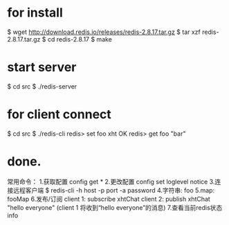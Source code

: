 # for install
$ wget http://download.redis.io/releases/redis-2.8.17.tar.gz
$ tar xzf redis-2.8.17.tar.gz
$ cd redis-2.8.17
$ make

# start server
$ cd src
$ ./redis-server

# for client connect
$ cd src
$ ./redis-cli
redis> set foo xht
OK
redis> get foo
"bar"


# done.

常用命令：
1.获取配置
config get *
2.更改配置
config set loglevel notice
3.连接远程客户端
$ redis-cli -h host -p port -a password
4.字符串: foo
5.map: fooMap
6.发布/订阅
client 1: subscribe xhtChat
client 2: publish xhtChat "hello everyone"
(client 1 将收到“hello everyone”的消息)
7.查看当前redis状态
info


